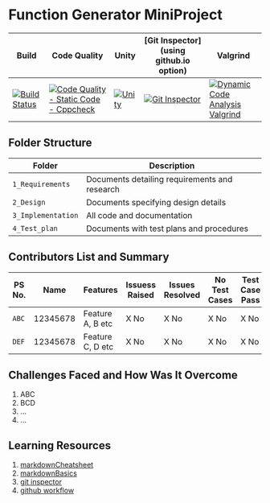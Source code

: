 # Function Generator MiniProject 


Build | Code Quality | Unity | [Git Inspector](using github.io option) | Valgrind |
------|----------|-------|--------------|-------
[![Build Status](https://github.com/MeghanaMeda/256100_MiniProject_LTTS/actions/workflows/c-cpp.yml/badge.svg)](https://github.com/MeghanaMeda/256100_MiniProject_LTTS/actions/workflows/c-cpp.yml)|[![Code Quality - Static Code - Cppcheck](https://github.com/MeghanaMeda/256100_MiniProject_LTTS/actions/workflows/cppcheck.yml/badge.svg)](https://github.com/MeghanaMeda/256100_MiniProject_LTTS/actions/workflows/cppcheck.yml)|[![Unity](https://github.com/MeghanaMeda/256100_MiniProject_LTTS/actions/workflows/unity.yml/badge.svg)](https://github.com/MeghanaMeda/256100_MiniProject_LTTS/actions/workflows/unity.yml)|[![Git Inspector](https://github.com/MeghanaMeda/256100_MiniProject_LTTS/actions/workflows/gitinspector.yml/badge.svg)](https://github.com/MeghanaMeda/256100_MiniProject_LTTS/actions/workflows/gitinspector.yml)|[![Dynamic Code Analysis Valgrind](https://github.com/MeghanaMeda/256100_MiniProject_LTTS/actions/workflows/CodeQuality_Dynamic.yml/badge.svg)](https://github.com/MeghanaMeda/256100_MiniProject_LTTS/actions/workflows/CodeQuality_Dynamic.yml)


## Folder Structure
Folder             | Description
-------------------| -----------------------------------------
`1_Requirements`   | Documents detailing requirements and research
`2_Design`         | Documents specifying design details
`3_Implementation` | All code and documentation
`4_Test_plan`      | Documents with test plans and procedures

## Contributors List and Summary

PS No. |  Name   |    Features    | Issuess Raised |Issues Resolved|No Test Cases|Test Case Pass
-------|---------|----------------|----------------|---------------|-------------|--------------
`ABC` | 12345678  | Feature A, B etc    | X No     | X No   |X No   |X No     
`DEF` | 12345678  | Feature C, D etc    | X No     | X No   |X No   |X No     

## Challenges Faced and How Was It Overcome

1. ABC
2. BCD
3. ...
4. ...

## Learning Resources
1. [markdownCheatsheet](https://github.com/adam-p/markdown-here/wiki/Markdown-Cheatsheet)
2. [markdownBasics](https://guides.github.com/features/mastering-markdown/)
3. [git inspector](https://github.com/ejwa/gitinspector.git)
4. [github workflow](https://docs.github.com/en/actions/learn-github-action)

